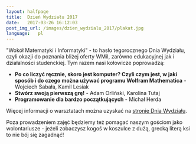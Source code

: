```yaml
---
layout: halfpage
title:  Dzień Wydziału 2017
date:   2017-03-26 16:12:03
post_img_url: /images/dzien_wydzialu_2017/plakat.jpg
language:   pl
---
```


"Wokół Matematyki i Informatyki" - to hasło tegorocznego Dnia Wydziału, czyli okazji do poznania bliżej oferty WMiI, zarówno edukacyjnej jak i działalności studenckiej. Tym razem nasi kołowicze poprowadzą:

- **Po co liczyć ręcznie, skoro jest komputer? Czyli czym jest, w jaki sposób i do czego można używać programu Wolfram Mathematica** - Wojciech Sabała, Kamil Lesiak
- **Stwórz swoją pierwszą grę!** - Adam Orliński, Karolina Tutaj
- **Programowanie dla bardzo początkujących** - Michał Herda

Więcej informacji o warsztatach można uzyskać na [stronie Dnia Wydziału](https://dw.matinf.uj.edu.pl).

Poza prowadzeniem zajęć będziemy też pomagać naszym gościom jako wolontariusze - jeżeli zobaczysz kogoś w koszulce z dużą, grecką literą ksi to nie bój się zagadnąć!
